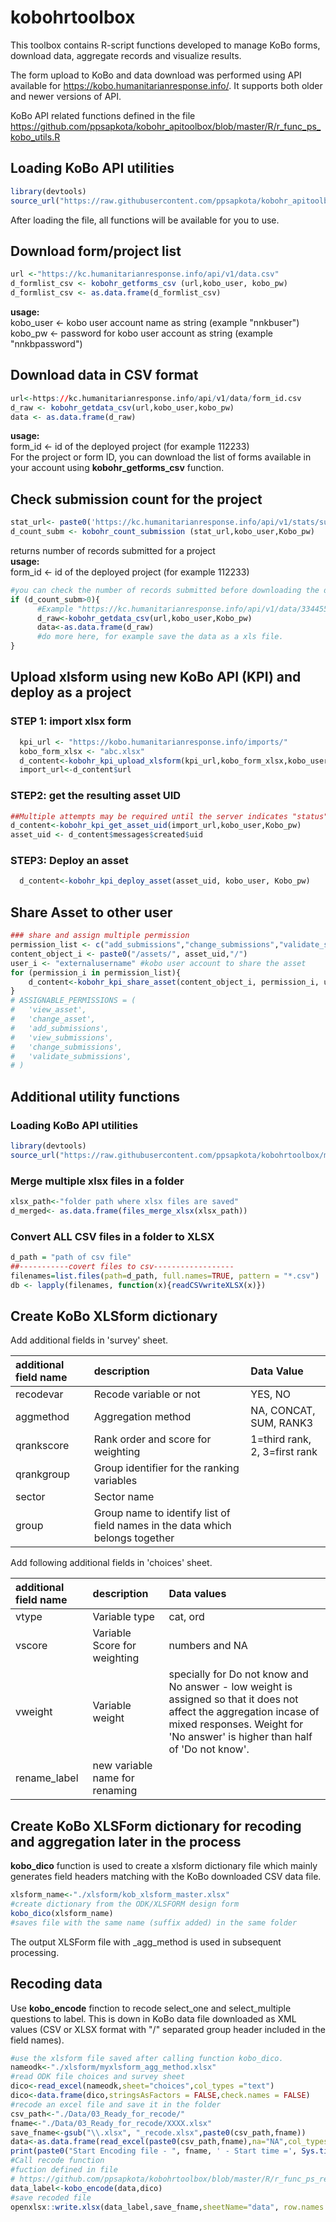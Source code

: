 # kobohrtoolbox
This toolbox contains R-script functions developed to manage KoBo forms, download data, aggregate records and visualize results.  

The form upload to KoBo and data download was performed using API available for https://kobo.humanitarianresponse.info/. It supports both older and newer versions of API.

KoBo API related functions defined in the file  
https://github.com/ppsapkota/kobohr_apitoolbox/blob/master/R/r_func_ps_kobo_utils.R  

## Loading KoBo API utilities  
```r
library(devtools)
source_url("https://raw.githubusercontent.com/ppsapkota/kobohr_apitoolbox/master/R/r_func_ps_kobo_utils.R")
```  
After loading the file, all functions will be available for you to use.  

## Download form/project list  
```r
url <-"https://kc.humanitarianresponse.info/api/v1/data.csv"
d_formlist_csv <- kobohr_getforms_csv (url,kobo_user, kobo_pw)
d_formlist_csv <- as.data.frame(d_formlist_csv)
```

**usage:**  
kobo_user <- kobo user account name as string (example "nnkbuser")  
kobo_pw <- password for kobo user account as string (example "nnkbpassword")  

## Download data in CSV format  
```r
url<-https://kc.humanitarianresponse.info/api/v1/data/form_id.csv
d_raw <- kobohr_getdata_csv(url,kobo_user,kobo_pw)  
data <- as.data.frame(d_raw)
```
**usage:**  
form_id <- id of the deployed project (for example 112233)  
For the project or form ID, you can download the list of forms available in your account using __kobohr_getforms_csv__ function.  

## Check submission count for the project  
```r
stat_url<- paste0('https://kc.humanitarianresponse.info/api/v1/stats/submissions/',form_id,'?group=a')    
d_count_subm <- kobohr_count_submission (stat_url,kobo_user,Kobo_pw)  
``` 
returns number of records submitted for a project  
**usage:**  
form_id <- id of the deployed project (for example 112233)   
```r
#you can check the number of records submitted before downloading the data
if (d_count_subm>0){
      #Example "https://kc.humanitarianresponse.info/api/v1/data/334455.csv"
      d_raw<-kobohr_getdata_csv(url,kobo_user,Kobo_pw)
      data<-as.data.frame(d_raw)
      #do more here, for example save the data as a xls file.
}
```
## Upload xlsform using new KoBo API (KPI) and deploy as a project  
### STEP 1: import xlsx form  
```r
  kpi_url <- "https://kobo.humanitarianresponse.info/imports/"
  kobo_form_xlsx <- "abc.xlsx"
  d_content<-kobohr_kpi_upload_xlsform(kpi_url,kobo_form_xlsx,kobo_user,Kobo_pw)
  import_url<-d_content$url
```
### STEP2: get the resulting asset UID  
```r
##Multiple attempts may be required until the server indicates "status": "complete" in the response.
d_content<-kobohr_kpi_get_asset_uid(import_url,kobo_user,Kobo_pw)
asset_uid <- d_content$messages$created$uid
```
### STEP3: Deploy an asset  
```r
  d_content<-kobohr_kpi_deploy_asset(asset_uid, kobo_user, Kobo_pw)
```

## Share Asset to other user  
```r
### share and assign multiple permission
permission_list <- c("add_submissions","change_submissions","validate_submissions")
content_object_i <- paste0("/assets/", asset_uid,"/")
user_i <- "externalusername" #kobo user account to share the asset         
for (permission_i in permission_list){
    d_content<-kobohr_kpi_share_asset(content_object_i, permission_i, user_i, kobo_user, Kobo_pw)
}
# ASSIGNABLE_PERMISSIONS = (
#   'view_asset',
#   'change_asset',
#   'add_submissions',
#   'view_submissions',
#   'change_submissions',
#   'validate_submissions',
# )
```

## Additional utility functions
### Loading KoBo API utilities  
```r
library(devtools)
source_url("https://raw.githubusercontent.com/ppsapkota/kobohrtoolbox/master/R/r_func_ps_utils.R")
```  

### Merge multiple xlsx files in a folder
```r
xlsx_path<-"folder path where xlsx files are saved"
d_merged<- as.data.frame(files_merge_xlsx(xlsx_path))
```
### Convert ALL CSV files in a folder to XLSX
```r
d_path = "path of csv file"
##-----------covert files to csv------------------
filenames=list.files(path=d_path, full.names=TRUE, pattern = "*.csv")
db <- lapply(filenames, function(x){readCSVwriteXLSX(x)})
```

## Create KoBo XLSform dictionary  
Add additional fields in 'survey' sheet.  

| additional field name | description                                                                   | Data Value                    |
|:----------------------|:------------------------------------------------------------------------------|:------------------------------|
| recodevar             | Recode variable or not                                                        | YES, NO                       |
| aggmethod             | Aggregation method                                                            | NA, CONCAT, SUM, RANK3        |
| qrankscore            | Rank order and score for weighting                                            | 1=third rank, 2, 3=first rank |
| qrankgroup            | Group identifier for the ranking variables                                    |                               |
| sector                | Sector name                                                                   |                               |
| group                 | Group name to identify list of field names in the data which belongs together |                               |


Add following additional fields in 'choices' sheet.  

| additional field name | description                    | Data values                                                                                                                                                                                         |
|:----------------------|:-------------------------------|:----------------------------------------------------------------------------------------------------------------------------------------------------------------------------------------------------|
| vtype                 | Variable type                  | cat, ord                                                                                                                                                                                            |
| vscore                | Variable Score for weighting   | numbers and NA                                                                                                                                                                                      |
| vweight               | Variable weight                | specially for Do not know and No answer - low weight is assigned so that it does not affect the aggregation incase of mixed responses. Weight for 'No answer' is higher than half of 'Do not know'. |
| rename_label          | new variable name for renaming |                                                                                                                                                                                                     |

## Create KoBo XLSForm dictionary for recoding and aggregation later in the process
__kobo_dico__ function is used to create a xlsform dictionary file which mainly generates field headers matching with the KoBo downloaded CSV data file.  

```r
xlsform_name<-"./xlsform/kob_xlsform_master.xlsx"
#create dictionary from the ODK/XLSFORM design form
kobo_dico(xlsform_name)
#saves file with the same name (suffix added) in the same folder
```
The output XLSForm file with _agg_method is used in subsequent processing.  
## Recoding data  
Use __kobo_encode__ finction to recode select_one and select_multiple questions to label. This is down in KoBo data file downloaded as XML values (CSV or XLSX format with "/" separated group header included in the field names).  

```r
#use the xlsform file saved after calling function kobo_dico.
nameodk<-"./xlsform/myxlsform_agg_method.xlsx"
#read ODK file choices and survey sheet
dico<-read_excel(nameodk,sheet="choices",col_types ="text")
dico<-data.frame(dico,stringsAsFactors = FALSE,check.names = FALSE)
#recode an excel file and save it in the folder
csv_path<-"./Data/03_Ready_for_recode/"
fname<-"./Data/03_Ready_for_recode/XXXX.xlsx"
save_fname<-gsub("\\.xlsx", "_recode.xlsx",paste0(csv_path,fname))
data<-as.data.frame(read_excel(paste0(csv_path,fname),na="NA",col_types ="text"))
print(paste0("Start Encoding file - ", fname, ' - Start time =', Sys.time()))
#Call recode function
#fuction defined in file
# https://github.com/ppsapkota/kobohrtoolbox/blob/master/R/r_func_ps_recode_from_odk.R
data_label<-kobo_encode(data,dico)
#save recoded file
openxlsx::write.xlsx(data_label,save_fname,sheetName="data", row.names = FALSE)
```
